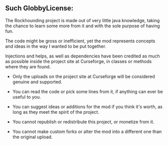 Such GlobbyLicense:
--------------------------------------

The Rockhounding project is made out of very little java knowledge, taking the chance to learn some more from it and with the sole purpose of having fun.

The code might be gross or inefficient, yet the mod represents concepts and ideas in the way I wanted to be put together.

Injections and helps, as well as dependencies have been credited as much as possible inside the project site at Curseforge, in classes or methods where they are found.

- Only the uploads on the project site at Curseforge will be considered genuine and supported.

- You can read the code or pick some lines from it, if anything can ever be useful to you.

- You can suggest ideas or additions for the mod if you think it's worth, as long as they meet the spirit of the project.

- You cannot republish or redistribute this project, or monetize from it.

- You cannot make custom forks or alter the mod into a different one than the original upload.